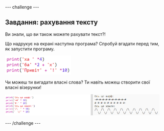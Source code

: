 \--- challenge \---

## Завдання: рахування тексту

Ви знали, що ви також можете рахувати текст?!

Що надрукує на екрані наступна програма? Спробуй вгадати перед тим, як запустити програму.

![знімок екрана](images/me-text-calc.png)

Чи можеш ти вигадати власні слова? Ти навіть можеш створити свої власні візерунки!

![знімок екрана](images/me-patterns.png)

\--- /challenge \---